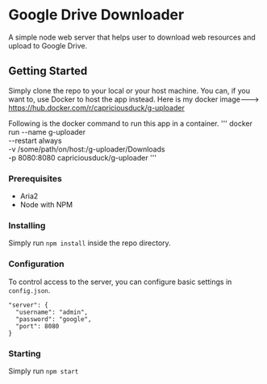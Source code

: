 # Google Drive Downloader

A simple node web server that helps user to download web resources and upload to Google Drive.

## Getting Started

Simply clone the repo to your local or your host machine. You can, if you want to, use Docker to host the app instead.
Here is my docker image---> https://hub.docker.com/r/capriciousduck/g-uploader

Following is the docker command to run this app in a container.
'''
docker run --name g-uploader \
--restart always \
-v /some/path/on/host:/g-uploader/Downloads \
-p 8080:8080 capriciousduck/g-uploader
'''
### Prerequisites

- Aria2
- Node with NPM

### Installing

Simply run `npm install` inside the repo directory.

### Configuration

To control access to the server, you can configure basic settings in `config.json`.  
```
"server": {
  "username": "admin",
  "password": "google",
  "port": 8080
}
```
### Starting 

Simply run `npm start`
